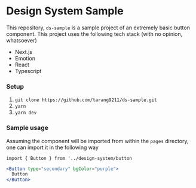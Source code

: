 # Design System Sample

This repository, `ds-sample` is a sample project of an extremely basic button component. This project uses the following tech stack (with no opinion, whatsoever)

- Next.js
- Emotion
- React
- Typescript

### Setup

1. `git clone https://github.com/tarang9211/ds-sample.git`
2. `yarn`
3. `yarn dev`

### Sample usage

Assuming the component will be imported from within the `pages` directory, one can import it in the following way

`import { Button } from '../design-system/button`

```jsx
<Button type="secondary" bgColor="purple">
  Button
</Button>
```
